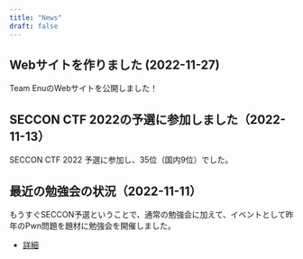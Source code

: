```yaml
---
title: "News"
draft: false
---
```


## Webサイトを作りました (2022-11-27)  

Team EnuのWebサイトを公開しました！


## SECCON CTF 2022の予選に参加しました（2022-11-13）

SECCON CTF 2022 予選に参加し、35位（国内9位）でした。

## 最近の勉強会の状況（2022-11-11）

もうすぐSECCON予選ということで、通常の勉強会に加えて、イベントとして昨年のPwn問題を題材に勉強会を開催しました。  	

- [詳細](../posts/2022111101/)